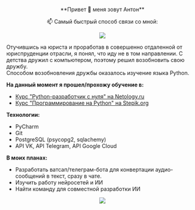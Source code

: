 <p align="center">
**Привет 👋 меня зовут Антон**
</p>

<!--
**CHRNVpy/CHRNVpy** is a ✨ _special_ ✨ repository because its `README.md` (this file) appears on your GitHub profile.

Here are some ideas to get you started:

- 🔭 I’m currently working on ...
- 🌱 I’m currently learning ...
- 👯 I’m looking to collaborate on ...
- 🤔 I’m looking for help with ...
- 💬 Ask me about ...
- 📫 How to reach me: ...
- 😄 Pronouns: ...
- <p align="center">
  📫 Самый быстрый способ связи со мной:
</p>

<p align="center">
  <a href="https://t.me/chernovsib"><img src="https://img.shields.io/badge/Telegram-2CA5E0?style=for-the-badge&logo=telegram&logoColor=white"></a>
</p>

<p align="center">
Отучившись на юриста и проработав в совершенно отдаленной от юриспруденции отрасли,
я понял, что иду не в том направлении. 
С детства дружил с компьютером, поэтому решил возобновить свою дружбу.<br/>
Способом возобновления дружбы оказалось изучение языка Python.
</p>

**На данный момент я прошел/прохожу обучение в:**

* [Курс "Python-разработчик с нуля" на Netology.ru](https://netology.ru/programs/python)
* [Курс "Программирование на Python" на Stepik.org](https://stepik.org/cert/1510906)

**Технологии:**
* PyCharm
* Git
* PostgreSQL (psycopg2, sqlachemy)
* API VK, API Telegram, API Google Cloud


**В моих планах:**

* Разработать ватсап/телеграм-бота для конвертации аудио-сообщений в текст, сразу в чате.
* Изучить работу нейросетей и ИИ
* Найти команду для совместной разработки ИИ

<p align="center">
  <img src="https://github-readme-stats.vercel.app/api?username=CHRNVpy">
</p>⚡ Fun fact: ...
-->
<p align="center">
  📫 Самый быстрый способ связи со мной:
</p>

<p align="center">
  <a href="https://t.me/chernovsib"><img src="https://img.shields.io/badge/Telegram-2CA5E0?style=for-the-badge&logo=telegram&logoColor=white"></a>
</p>


Отучившись на юриста и проработав в совершенно отдаленной от юриспруденции отрасли,
я понял, что иду не в том направлении. С детства дружил с компьютером, поэтому решил возобновить свою дружбу.<br/>
Способом возобновления дружбы оказалось изучение языка Python.

**На данный момент я прошел/прохожу обучение в:**

* [Курс "Python-разработчик с нуля" на Netology.ru](https://netology.ru/programs/python)
* [Курс "Программирование на Python" на Stepik.org](https://stepik.org/cert/1510906)

**Технологии:**
* PyCharm
* Git
* PostgreSQL (psycopg2, sqlachemy)
* API VK, API Telegram, API Google Cloud


**В моих планах:**

* Разработать ватсап/телеграм-бота для конвертации аудио-сообщений в текст, сразу в чате.
* Изучить работу нейросетей и ИИ
* Найти команду для совместной разработки ИИ

<p align="center">
  <img src="https://github-readme-stats.vercel.app/api?username=CHRNVpy">
</p>
